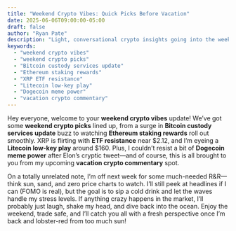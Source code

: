 ```yaml
---
title: "Weekend Crypto Vibes: Quick Picks Before Vacation"
date: 2025-06-06T09:00:00-05:00
draft: false
author: "Ryan Pate"
description: "Light, conversational crypto insights going into the weekend—and a heads-up that I’ll be on vacation next week."
keywords:
  - "weekend crypto vibes"
  - "weekend crypto picks"
  - "Bitcoin custody services update"
  - "Ethereum staking rewards"
  - "XRP ETF resistance"
  - "Litecoin low-key play"
  - "Dogecoin meme power"
  - "vacation crypto commentary"
---
```


Hey everyone, welcome to your **weekend crypto vibes** update! We’ve got some **weekend crypto picks** lined up, from a surge in **Bitcoin custody services update** buzz to watching **Ethereum staking rewards** roll out smoothly. XRP is flirting with **ETF resistance** near $2.12, and I’m eyeing a **Litecoin low-key play** around $160. Plus, I couldn’t resist a bit of **Dogecoin meme power** after Elon’s cryptic tweet—and of course, this is all brought to you from my upcoming **vacation crypto commentary** spot.

On a totally unrelated note, I’m off next week for some much-needed R&R—think sun, sand, and zero price charts to watch. I’ll still peek at headlines if I can (FOMO is real), but the goal is to sip a cold drink and let the waves handle my stress levels. If anything crazy happens in the market, I’ll probably just laugh, shake my head, and dive back into the ocean. Enjoy the weekend, trade safe, and I’ll catch you all with a fresh perspective once I’m back and lobster-red from too much sun! 